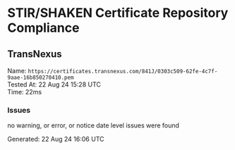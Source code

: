 # STIR/SHAKEN Certificate Repository Compliance

## TransNexus

Name: `https://certificates.transnexus.com/841J/0303c509-62fe-4c7f-9aae-16b850270410.pem`\
Tested At: 22 Aug 24 15:28 UTC\
Time: 22ms

### Issues

no warning, or error, or notice date level issues were found

Generated: 22 Aug 24 16:06 UTC